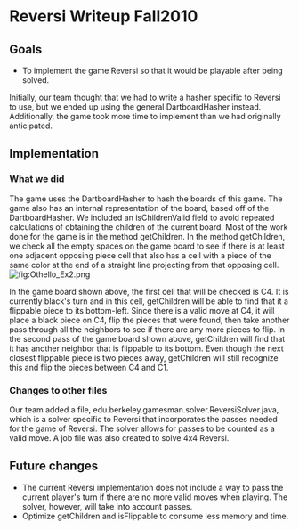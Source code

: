 Reversi Writeup Fall2010
========================

Goals
-----

-   To implement the game Reversi so that it would be playable after being solved.

Initially, our team thought that we had to write a hasher specific to Reversi to use, but we ended up using the general DartboardHasher instead. Additionally, the game took more time to implement than we had originally anticipated.

Implementation
--------------

### What we did

The game uses the DartboardHasher to hash the boards of this game. The game also has an internal representation of the board, based off of the DartboardHasher. We included an isChildrenValid field to avoid repeated calculations of obtaining the children of the current board. Most of the work done for the game is in the method getChildren. In the method getChildren, we check all the empty spaces on the game board to see if there is at least one adjacent opposing piece cell that also has a cell with a piece of the same color at the end of a straight line projecting from that opposing cell. ![](Othello_Ex2.png "fig:Othello_Ex2.png")

In the game board shown above, the first cell that will be checked is C4. It is currently black's turn and in this cell, getChildren will be able to find that it a flippable piece to its bottom-left. Since there is a valid move at C4, it will place a black piece on C4, flip the pieces that were found, then take another pass through all the neighbors to see if there are any more pieces to flip. In the second pass of the game board shown above, getChildren will find that it has another neighbor that is flippable to its bottom. Even though the next closest flippable piece is two pieces away, getChildren will still recognize this and flip the pieces between C4 and C1.

### Changes to other files

Our team added a file, edu.berkeley.gamesman.solver.ReversiSolver.java, which is a solver specific to Reversi that incorporates the passes needed for the game of Reversi. The solver allows for passes to be counted as a valid move. A job file was also created to solve 4x4 Reversi.

Future changes
--------------

-   The current Reversi implementation does not include a way to pass the current player's turn if there are no more valid moves when playing. The solver, however, will take into account passes.
-   Optimize getChildren and isFlippable to consume less memory and time.

